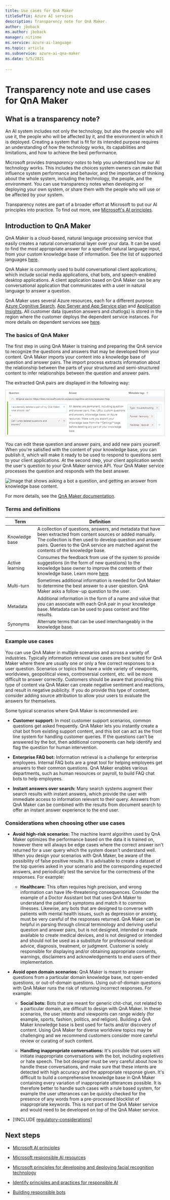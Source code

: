 ```yaml
---
title: Use cases for QnA Maker
titleSuffix: Azure AI services
description: Transparency note for QnA Maker.
author: jboback
ms.author: jboback
manager: nitinme
ms.service: azure-ai-language
ms.topic: article
ms.subservice: azure-ai-qna-maker
ms.date: 5/5/2021

---
```


# Transparency note and use cases for QnA Maker

## What is a transparency note?

An AI system includes not only the technology, but also the people who will use it, the people who will be affected by it, and the environment in which it is deployed. Creating a system that is fit for its intended purpose requires an understanding of how the technology works, its capabilities and limitations, and how to achieve the best performance.

Microsoft provides *transparency notes* to help you understand how our AI technology works. This includes the choices system owners can make that influence system performance and behavior, and the importance of thinking about the whole system, including the technology, the people, and the environment. You can use transparency notes when developing or deploying your own system, or share them with the people who will use or be affected by your system.

Transparency notes are part of a broader effort at Microsoft to put our AI principles into practice. To find out more, see [Microsoft's AI principles](https://www.microsoft.com/ai/responsible-ai).

## Introduction to QnA Maker

QnA Maker is a cloud-based, natural language processing service that easily creates a natural conversational layer over your data. It can be used to find the most appropriate answer for a specified natural language input, from your custom knowledge base of information. See the list of supported languages [here](/azure/ai-services/qnamaker/overview/language-support?tabs=v1).

QnA Maker is commonly used to build conversational client applications, which include social media applications, chat bots, and speech-enabled desktop applications. A client application based on QnA Maker can be any conversational application that communicates with a user in natural language to answer a question.

QnA Maker uses several Azure resources, each for a different purpose: [Azure Cognitive Search](/azure/ai-services/qnamaker/concepts/azure-resources#cognitive-search-resource), [App Server and App Service plan](/azure/ai-services/qnamaker/concepts/azure-resources#app-service-and-app-service-plan) and [Application Insights](/azure/ai-services/qnamaker/concepts/azure-resources#application-insights). All customer data (question answers and chatlogs) is stored in the region where the customer deploys the dependent service instances. For more details on dependent services see [here](/azure/ai-services/qnamaker/concepts/plan?tabs=v1).

### The basics of QnA Maker

The first step in using QnA Maker is training and preparing the QnA service to recognize the questions and answers that may be developed from your content.  QnA Maker imports your content into a knowledge base of question and answer pairs. The import process extracts information about the relationship between the parts of your structured and semi-structured content to infer relationships between the question and answer pairs.

The extracted QnA pairs are displayed in the following way:

![Image of an example question and answer with metadata.](media\qnamaker-qna-table.png)

You can edit these question and answer pairs, and add new pairs yourself. When you're satisfied with the content of your knowledge base, you can publish it, which will make it ready to be used to respond to questions sent to your client applications. At the second step, your client application sends the user's question to your QnA Maker service API. Your QnA Maker service processes the question and responds with the best answer.

![Image that shows asking a bot a question, and getting an answer from knowledge base
content.](media\qnamaker-request-response.png)

For more details, see the [QnA Maker documentation](/azure/ai-services/qnamaker/). 

### Terms and definitions

**Term**    |  **Definition**
------ | ------
Knowledge base   | A collection of questions, answers, and metadata that have been extracted from content sources or added manually. The collection is then used to develop question and answer pairs. Queries to the QnA service are matched against the contents of the knowledge base.
Active learning | Consumes the feedback from use of the system to provide suggestions (in the form of new questions) to the knowledge base owner to improve the contents of their knowledge base. Learn more [here](/azure/ai-services/qnamaker/how-to/use-active-learning?tabs=v1).
Multi-turn | Sometimes additional information is needed for QnA Maker to determine the best answer to a user question. QnA Maker asks a follow-up question to the user.
Metadata | Additional information in the form of a name and value that you can associate with each QnA pair in your knowledge base. Metadata can be used to pass context and filter results.
Synonyms  | Alternate terms that can be used interchangeably in the knowledge base.

### Example use cases

You can use QnA Maker in multiple scenarios and across a variety of industries. Typically information retrieval use cases are best suited for QnA Maker where there are usually one or only a few correct responses to a user question. Scenarios or topics that have a wide variety of viewpoints, worldviews, geopolitical views, controversial content, etc. will be more difficult to answer correctly. Customers should be aware that providing this type of content via QnA Maker can create negative sentiment and reactions, and result in negative publicity. If you do provide this type of content, consider adding source attribution to allow your users to evaluate the answers for themselves. 

Some typical scenarios where QnA Maker is recommended are:

- **Customer support:** In most customer support scenarios, common questions get asked frequently. QnA Maker lets you instantly create a chat bot from existing support content, and this bot can act as the front line system for handling customer queries. If the questions can't be answered by the bot, then additional components can help identify and flag the question for human intervention.

- **Enterprise FAQ bot:** Information retrieval is a challenge for enterprise employees. Internal FAQ bots are a great tool for helping employees get answers to their common questions. QnA Maker enables various departments, such as human resources or payroll, to build FAQ chat bots to help employees.

- **Instant answers over search:** Many search systems augment their search results with instant answers, which provide the user with immediate access to information relevant to their query. Answers from QnA Maker can be combined with the results from document search to offer an instant answer experience to the end user.

### Considerations when choosing other use cases

* **Avoid high-risk scenarios:** The machine learnt algorithm used by QnA Maker optimizes the performance based on the data it is trained on, however there will always be edge cases where the correct answer isn't returned for a user query which the system doesn't understand well. When you design your scenarios with QnA Maker, be aware of the possibility of false positive results. It is advisable to create a dataset of the top queries asked in your scenario and the corresponding expected answers, and periodically test the service for the correctness of the responses. For example:

  * **Healthcare:** This often requires high precision, and wrong information can have life-threatening consequences. Consider the example of a Doctor Assistant bot that uses QnA Maker to understand the patient's symptoms and match it to common illnesses.  Likewise, any bots that are designed to converse with patients with mental health issues, such as depression or anxiety, must be very careful of the responses returned. QnA Maker can be helpful in parsing through clinical terminology and deriving useful question and answer pairs, but is not designed, intended or made available to create medical devices, and is not designed or intended and should not be used as a substitute for professional medical advice, diagnosis, treatment, or judgment. Customer is solely responsible for displaying and/or obtaining appropriate consents, warnings, disclaimers and acknowledgements to end users of their implementation.

* **Avoid open domain scenarios:** QnA Maker is meant to answer questions from a particular domain knowledge base, not open-ended questions, or out-of-domain questions. Using out-of-domain questions with QnA Maker runs the risk of returning incorrect responses. For example:

  * **Social bots:** Bots that are meant for generic chit-chat, not related to a particular domain, are difficult to design with QnA Maker. In these scenarios, the user intents and viewpoints can range widely (for example, sports, fashion, politics, and religion). Building a QnA Maker knowledge base is best used for facts and/or discovery of content.  Using QnA Maker for diverse worldview topics may be challenging and we recommend customers consider more careful review or curating of such content.

  * **Handling inappropriate conversations:** It's possible that users will initiate inappropriate conversations with the bot, including expletives or hate speech. The bot designer must be very careful about how to handle these conversations, and make sure that these intents are detected with high accuracy and the appropriate response given. It's difficult to build a comprehensive knowledge base in QnA Maker containing every variation of inappropriate utterances possible. It is therefore better to handle such cases with a rule based system, for example the user utterances can be quickly checked for the presence of any words from a pre-processed blocklist of inappropriate keywords. This is not part of the QnA Maker service and would need to be developed on top of the QnA Maker service. 

* [!INCLUDE [regulatory-considerations](../includes/regulatory-considerations.md)]

## Next steps

* [Microsoft AI principles](https://www.microsoft.com/ai/responsible-ai)

* [Microsoft responsible AI resources](https://www.microsoft.com/ai/responsible-ai-resources)

* [Microsoft principles for developing and deploying facial recognition technology](https://blogs.microsoft.com/wp-content/uploads/prod/sites/5/2018/12/MSFT-Principles-on-Facial-Recognition.pdf)

* [Identify principles and practices for responsible AI](/training/paths/responsible-ai-business-principles/)

* [Building responsible bots](https://www.microsoft.com/research/uploads/prod/2018/11/Bot_Guidelines_Nov_2018.pdf)
